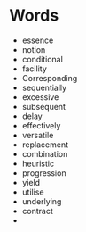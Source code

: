 # Words
- essence
- notion
- conditional 
- facility
- Corresponding
- sequentially
- excessive
- subsequent
- delay
- effectively
- versatile
- replacement
- combination
- heuristic
- progression
- yield
- utilise
- underlying
- contract
- 